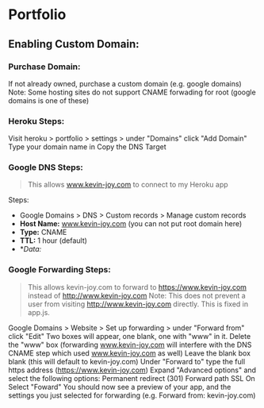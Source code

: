 # Portfolio

## Enabling Custom Domain:

### Purchase Domain:
If not already owned, purchase a custom domain (e.g. google domains)
Note: Some hosting sites do not support CNAME forwading for root (google domains is one of these)

### Heroku Steps:
Visit heroku > portfolio > settings > under "Domains" click "Add Domain"
Type your domain name in
Copy the DNS Target

### Google DNS Steps:
> This allows www.kevin-joy.com to connect to my Heroku app

Steps:
- Google Domains > DNS > Custom records > Manage custom records
- **Host Name:** www.kevin-joy.com (you can not put root domain here)
- **Type:** CNAME
- **TTL:** 1 hour (default)
- **Data:* <DNS target copied from Heroku>
  
### Google Forwarding Steps:
> This allows kevin-joy.com to forward to https://www.kevin-joy.com instead of http://www.kevin-joy.com
Note: This does not prevent a user from visiting http://www.kevin-joy.com directly. This is fixed in app.js.
  
Google Domains > Website > Set up forwarding > under "Forward from" click "Edit"
Two boxes will appear, one blank, one with "www" in it.
Delete the "www" box (forwarding www.kevin-joy.com will interfere with the DNS CNAME step which used www.kevin-joy.com as well)
Leave the blank box blank (this will default to kevin-joy.com)
Under "Forward to" type the full https address (https://www.kevin-joy.com)
Expand "Advanced options" and select the following options:
  Permanent redirect (301)
  Forward path
  SSL On
Select "Foward"
You should now see a preview of your app, and the settings you just selected for forwarding (e.g. Forward from: kevin-joy.com)
  
 



   
